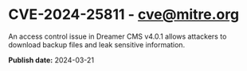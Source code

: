 # CVE-2024-25811 - cve@mitre.org

An access control issue in Dreamer CMS v4.0.1 allows attackers to download backup files and leak sensitive information.

**Publish date:** 2024-03-21
